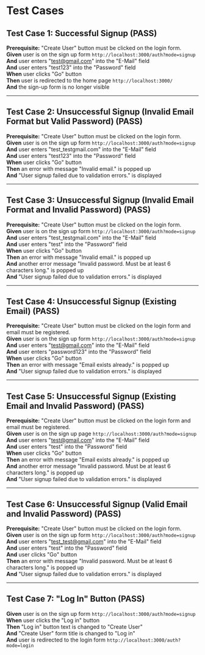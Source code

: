 # Test Cases

## Test Case 1: Successful Signup (PASS)
**Prerequisite:** "Create User" button must be clicked on the login form.  
**Given** user is on the sign up form `http://localhost:3000/auth?mode=signup`  
**And** user enters "test@gmail.com" into the "E-Mail" field  
**And** user enters "test123" into the "Password" field  
**When** user clicks "Go" button  
**Then** user is redirected to the home page `http://localhost:3000/`  
**And** the sign-up form is no longer visible  

---

## Test Case 2: Unsuccessful Signup (Invalid Email Format but Valid Password) (PASS)
**Prerequisite:** "Create User" button must be clicked on the login form.  
**Given** user is on the sign up form `http://localhost:3000/auth?mode=signup`  
**And** user enters "test_testgmail.com" into the "E-Mail" field  
**And** user enters "test123" into the "Password" field  
**When** user clicks "Go" button  
**Then** an error with message "Invalid email." is popped up  
**And** "User signup failed due to validation errors." is displayed  

---

## Test Case 3: Unsuccessful Signup (Invalid Email Format and Invalid Password) (PASS)
**Prerequisite:** "Create User" button must be clicked on the login form.  
**Given** user is on the sign up form `http://localhost:3000/auth?mode=signup`  
**And** user enters "test_testgmail.com" into the "E-Mail" field  
**And** user enters "test" into the "Password" field  
**When** user clicks "Go" button  
**Then** an error with message "Invalid email." is popped up  
**And** another error message "Invalid password. Must be at least 6 characters long." is popped up  
**And** "User signup failed due to validation errors." is displayed  

---

## Test Case 4: Unsuccessful Signup (Existing Email) (PASS)
**Prerequisite:** "Create User" button must be clicked on the login form and email must be registered.  
**Given** user is on the sign up form `http://localhost:3000/auth?mode=signup`  
**And** user enters "test@gmail.com" into the "E-Mail" field  
**And** user enters "password123" into the "Password" field  
**When** user clicks "Go" button  
**Then** an error with message "Email exists already." is popped up  
**And** "User signup failed due to validation errors." is displayed  

---

## Test Case 5: Unsuccessful Signup (Existing Email and Invalid Password) (PASS)
**Prerequisite:** "Create User" button must be clicked on the login form and email must be registered.  
**Given** user is on the sign up page `http://localhost:3000/auth?mode=signup`  
**And** user enters "test@gmail.com" into the "E-Mail" field  
**And** user enters "test" into the "Password" field  
**When** user clicks "Go" button  
**Then** an error with message "Email exists already." is popped up  
**And** another error message "Invalid password. Must be at least 6 characters long." is popped up  
**And** "User signup failed due to validation errors." is displayed  

---

## Test Case 6: Unsuccessful Signup (Valid Email and Invalid Password) (PASS)
**Prerequisite:** "Create User" button must be clicked on the login form.  
**Given** user is on the sign up form `http://localhost:3000/auth?mode=signup`  
**And** user enters "test_test@gmail.com" into the "E-Mail" field  
**And** user enters "test" into the "Password" field  
**And** user clicks "Go" button  
**Then** an error with message "Invalid password. Must be at least 6 characters long." is popped up  
**And** "User signup failed due to validation errors." is displayed  

---

## Test Case 7: "Log In" Button (PASS)
**Given** user is on the sign up form `http://localhost:3000/auth?mode=signup`  
**When** user clicks the "Log in" button  
**Then** "Log in" button text is changed to "Create User"  
**And** "Create User" form title is changed to "Log in"  
**And** user is redirected to the login form `http://localhost:3000/auth?mode=login` 